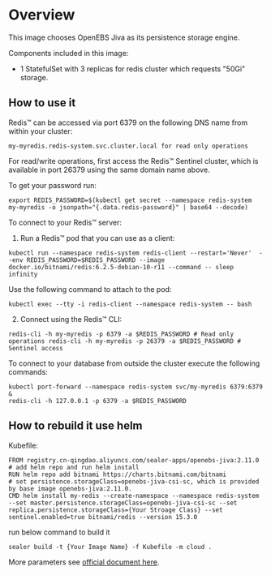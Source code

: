 # Overview

This image chooses OpenEBS Jiva as its persistence storage engine.

Components included in this image:

* 1 StatefulSet with 3 replicas for redis cluster which requests "50Gi" storage.

## How to use it

Redis&trade; can be accessed via port 6379 on the following DNS name from within your cluster:

```
my-myredis.redis-system.svc.cluster.local for read only operations
```

For read/write operations, first access the Redis&trade; Sentinel cluster, which is available in port 26379 using the
same domain name above.

To get your password run:

```
export REDIS_PASSWORD=$(kubectl get secret --namespace redis-system my-myredis -o jsonpath="{.data.redis-password}" | base64 --decode)
```

To connect to your Redis&trade; server:

1. Run a Redis&trade; pod that you can use as a client:

```
kubectl run --namespace redis-system redis-client --restart='Never'  --env REDIS_PASSWORD=$REDIS_PASSWORD --image docker.io/bitnami/redis:6.2.5-debian-10-r11 --command -- sleep infinity
```

Use the following command to attach to the pod:

```
kubectl exec --tty -i redis-client --namespace redis-system -- bash
```

2. Connect using the Redis&trade; CLI:

```
redis-cli -h my-myredis -p 6379 -a $REDIS_PASSWORD # Read only operations redis-cli -h my-myredis -p 26379 -a $REDIS_PASSWORD # Sentinel access
```

To connect to your database from outside the cluster execute the following commands:

```
kubectl port-forward --namespace redis-system svc/my-myredis 6379:6379 &
redis-cli -h 127.0.0.1 -p 6379 -a $REDIS_PASSWORD
```

## How to rebuild it use helm

Kubefile:

```shell
FROM registry.cn-qingdao.aliyuncs.com/sealer-apps/openebs-jiva:2.11.0
# add helm repo and run helm install
RUN helm repo add bitnami https://charts.bitnami.com/bitnami
# set persistence.storageClass=openebs-jiva-csi-sc, which is provided by base image openebs-jiva:2.11.0.
CMD helm install my-redis --create-namespace --namespace redis-system --set master.persistence.storageClass=openebs-jiva-csi-sc --set replica.persistence.storageClass={Your Stroage Class} --set sentinel.enabled=true bitnami/redis --version 15.3.0
```

run below command to build it

```shell
sealer build -t {Your Image Name} -f Kubefile -m cloud .
```

More parameters see [official document here](https://artifacthub.io/packages/helm/bitnami/redis).